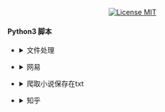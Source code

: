 <p align="center">
  <a href="http://www.skillnull.com"><img src="http://skillnull.com/others/images/brand/MIT.svg" alt="License MIT"></a>
</p>

#### Python3 脚本

* <details>
     <summary>文件处理</summary>

    - [Excel](/FileHandler/Excel.py)

 </details>

* <details>
     <summary>网易</summary>

    - [网易云音乐评论](/Netease/Get-Comments.py)

 </details>

* <details>
     <summary>爬取小说保存在txt</summary>

    - [爬取小说](/GetBooks/main.py)

 </details>

* <details>
     <summary>知乎</summary>

    - [知乎热榜](/ZhiHu/Billboard.py)

 </details>
